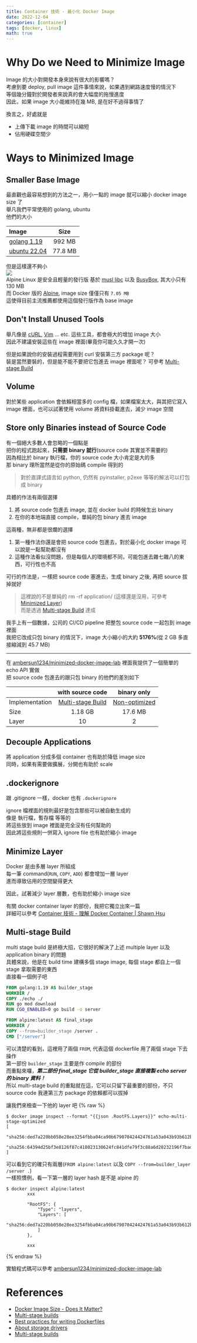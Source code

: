 ```yaml
---
title: Container 技術 - 最小化 Docker Image
date: 2022-12-04
categories: [container]
tags: [docker, linux]
math: true
---
```


# Why Do we Need to Minimize Image
Image 的大小對開發本身來說有很大的影響嗎？\
考慮到要 deploy, pull image 這件事情來說，如果遇到網路速度慢的情況下\
等個幾分鐘對於開發者來說真的會大幅度的拖慢進度\
因此，如果 image 大小能維持在幾 MB, 是在好不過得事情了

換言之，好處就是
+ 上傳下載 image 的時間可以縮短
+ 佔用硬碟空間少

# Ways to Minimized Image
## Smaller Base Image
最直觀也最容易想到的方法之一，用小一點的 image 就可以縮小 docker image size 了\
舉凡我們平常使用的 golang, ubuntu\
他們的大小

|Image|Size|
|:--|:--:|
|[golang 1.19](https://hub.docker.com/_/golang)|992 MB|
|[ubuntu 22.04](https://hub.docker.com/_/ubuntu)|77.8 MB|

但是這樣還不夠小\
![](https://www.alpinelinux.org/alpinelinux-logo.svg)\
Alpine Linux 是安全且輕量的發行版 基於 [musl libc](https://www.musl-libc.org/) 以及 [BusyBox](https://www.busybox.net/), 其大小只有 130 MB\
而 Docker 版的 [Alpine](https://hub.docker.com/_/alpine), image size 僅僅只有 `7.05 MB`\
這使得目前主流推薦都使用這個發行版作為 base image

## Don't Install Unused Tools
舉凡像是 [cURL](https://curl.se/), [Vim](https://www.vim.org/) ... etc. 這些工具，都會極大的增加 image 大小\
因此不建議安裝這些在 image 裡面(畢竟你可能久久才開一次)

但是如果說你的安裝過程需要用到 curl 安裝第三方 package 呢？\
裝是當然要裝的，但是能不能不要把它包進去 image 裡面呢？ 可參考 [Multi-stage Build](#multi-stage-build)

## Volume
對於某些 application 會依賴相當多的 config 檔，如果檔案太大，與其把它寫入 image 裡面，也可以試著使用 volume 將資料掛載進去，減少 image 空間

## Store only Binaries instead of Source Code
有一個絕大多數人會忽略的一個點是\
把你的程式跑起來，**只需要 binary 就行**(source code 其實並不需要的)\
因為相比於 binary 執行檔，你的 source code 大小肯定是大的多\
那 binary 理所當然是從你的原始碼 compile 得到的

> 對於直譯式語言如 python, 仍然有 pyinstaller, p2exe 等等的解法可以打包成 binary

具體的作法有兩個選擇
1. 將 source code 包進去 image, 並在 docker build 的時候生出 binary
2. 在你的本地端直接 compile，單純的包 binary 進去 image

這兩種，無非都是很爛的選擇
1. 第一種作法你還是會把 source code 包進去，對於最小化 docker image 可以說是一點幫助都沒有
2. 這種作法看似沒問題，但是每個人的環境都不同，可能包進去雜七雜八的東西，可行性也不高

可行的作法是，一樣把 source code 塞進去，生成 binary 之後, 再把 source 拔掉就好
> 這裡說的不是單純的 rm -rf application/ (這樣還是沒用，可參考 [Minimized Layer](#minimize-layer))\
> 而是透過 [Multi-stage Build](#multi-stage-build) 達成

我手上有一個數據，公司的 CI/CD pipeline 把整包 source code 一起包到 image 裡面\
我把它改成只包 binary 的情況下，image 大小縮小的大約 **5176%**(從 2 GB 多直接縮減到 45.7 MB)

<hr>

在 [ambersun1234/minimized-docker-image-lab](https://github.com/ambersun1234/minimized-docker-image-lab) 裡面我提供了一個簡單的 echo API 實做\
把 source code 包進去的跟只包 binary 的他們的差別如下

||with source code|binary only|
|:--|:--:|:--:|
|Implementation|[Multi-stage Build](https://github.com/ambersun1234/minimized-docker-image-lab/tree/master/multi-stage)|[Non-optimized](https://github.com/ambersun1234/minimized-docker-image-lab/tree/master/non-optimized)|
|Size|1.18 GB|17.6 MB|
|Layer|10|2|

## Decouple Applications
將 application 分成多個 container 也有助於降低 image size\
同時，如果有需要做擴展，分開也有助於 scale

## .dockerignore
跟 .gitignore 一樣，docker 也有 `.dockerignore`

ignore 檔裡面的規則最好是包含那些可以被自動生成的\
像是 執行檔，暫存檔 等等的\
將這些放到 image 裡面是完全沒有任何幫助的\
因此將這些規則一併寫入 ignore file 也有助於縮小 image

## Minimize Layer
Docker 是由多層 layer 所組成\
每一筆 command(`RUN`, `COPY`, `ADD`) 都會增加一層 layer\
進而導致佔用的空間變得更大

因此，試著減少 layer 層數，也有助於縮小 image size

有關 docker container layer 的部份，我把它獨立出來一篇\
詳細可以參考 [Container 技術 - 理解 Docker Container \| Shawn Hsu](../../container/container-docker)

## Multi-stage Build
multi stage build 是終極大招，它很好的解決了上述 multiple layer 以及 application binary 的問題\
具體來說，他是在 build time 建構多個 stage image, 每個 stage 都自上一個 stage 拿取需要的東西\
直接看一個例子吧
```dockerfile
FROM golang:1.19 AS builder_stage
WORKDIR /
COPY ./echo ./
RUN go mod download
RUN CGO_ENABLED=0 go build -o server

FROM alpine:latest AS final_stage
WORKDIR /
COPY --from=builder_stage /server .
CMD ["/server"]
```

可以清楚的看到，這裡用了兩個 `FROM`, 代表這個 dockerfile 用了兩個 stage 下去操作\
第一部份 `builder_stage` 主要是作 compile 的部份\
而重點來囉，***第二部份 final_stage 它從 builder_stage 直接複製 echo server 的 binary 資料！***\
所以 multi-stage build 的重點就在這，它可以只留下最重要的部份，不只 source code 我連第三方 package 的依賴都可以拔掉

讓我們來檢查一下他的 layer 吧
{% raw %}
```shell
$ docker image inspect --format "{{json .RootFS.Layers}}" echo-multi-stage-optimized
[
  "sha256:ded7a220bb058e28ee3254fbba04ca90b679070424424761a53a043b93b612bf",
  "sha256:64394d25bf3e8126f87c418023130624fc841dfe79f3c88a6d20232196f7bad6"
]
```
可以看到它的確只有兩層(`FROM alpine:latest` 以及 `COPY --from=builder_layer /server .`)\
一樣照慣例，看一下第一層的 layer hash 是不是 alpine 的
```shell
$ docker inspect alpine:latest
        xxx

        "RootFS": {
            "Type": "layers",
            "Layers": [
                "sha256:ded7a220bb058e28ee3254fbba04ca90b679070424424761a53a043b93b612bf"
            ]
        },

        xxx
```
{% endraw %}

實驗程式碼可以參考 [ambersun1234/minimized-docker-image-lab](https://github.com/ambersun1234/minimized-docker-image-lab)

# References
+ [Docker Image Size - Does It Matter?](https://semaphoreci.com/blog/2018/03/14/docker-image-size.html)
+ [Multi-stage builds](https://docs.docker.com/build/building/multi-stage/#use-multi-stage-builds)
+ [Best practices for writing Dockerfiles](https://docs.docker.com/develop/develop-images/dockerfile_best-practices/#minimize-the-number-of-layers)
+ [About storage drivers](https://docs.docker.com/storage/storagedriver/)
+ [Multi-stage builds](https://docs.docker.com/build/building/multi-stage/#use-multi-stage-builds)
